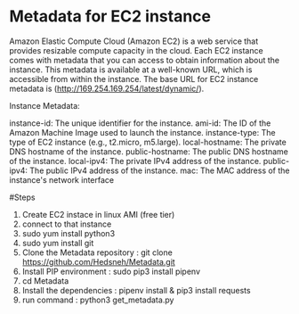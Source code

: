 # Metadata for EC2 instance 

Amazon Elastic Compute Cloud (Amazon EC2) is a web service that provides resizable compute capacity in the cloud. Each EC2 instance comes with metadata that you can access to obtain information about the instance. This metadata is available at a well-known URL, which is accessible from within the instance. The base URL for EC2 instance metadata is (http://169.254.169.254/latest/dynamic/).

Instance Metadata:

instance-id: The unique identifier for the instance.
ami-id: The ID of the Amazon Machine Image used to launch the instance.
instance-type: The type of EC2 instance (e.g., t2.micro, m5.large).
local-hostname: The private DNS hostname of the instance.
public-hostname: The public DNS hostname of the instance.
local-ipv4: The private IPv4 address of the instance.
public-ipv4: The public IPv4 address of the instance.
mac: The MAC address of the instance's network interface

#Steps 
1. Create EC2 instace in linux AMI (free tier)
2. connect to that instance
3. sudo yum install python3
4. sudo yum install git
5. Clone the Metadata repository : git clone https://github.com/Hedsneh/Metadata.git
6. Install PIP environment : sudo pip3 install pipenv
7. cd  Metadata
8. Install the dependencies : pipenv install & pip3 install requests
9. run command : python3 get_metadata.py
